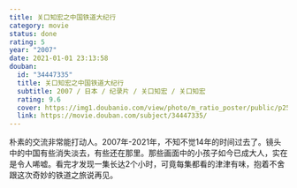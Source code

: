 ```yaml
---
title: 关口知宏之中国铁道大纪行
category: movie
status: done
rating: 5
year: "2007"
date: 2021-01-01 23:13:58
douban:
  id: "34447335"
  title: 关口知宏之中国铁道大纪行
  subtitle: 2007 / 日本 / 纪录片 / 关口知宏 / 关口知宏
  rating: 9.6
  cover: https://img1.doubanio.com/view/photo/m_ratio_poster/public/p2561076037.jpg
  link: https://movie.douban.com/subject/34447335/
---
```


朴素的交流非常能打动人。2007年-2021年，不知不觉14年的时间过去了。镜头中的中国有些消失淡去，有些还在那里。那些画面中的小孩子如今已成大人，实在是令人唏嘘。看完才发现一集长达2个小时，可竟每集都看的津津有味，抱着不舍跟这次奇妙的铁道之旅说再见。